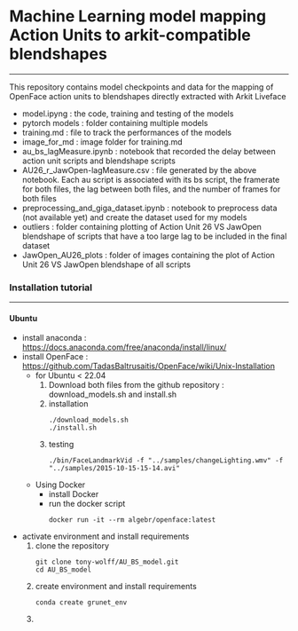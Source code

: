 # Machine Learning model mapping Action Units to arkit-compatible blendshapes
------------------------------------------------------------------------------------------------------------------------------

This repository contains model checkpoints and data for the mapping of OpenFace action units to blendshapes directly extracted with Arkit Liveface

- model.ipyng : the code, training and testing of the models
- pytorch models : folder containing multiple models
- training.md : file to track the performances of the models
- image_for_md : image folder for training.md
- au_bs_lagMeasure.ipynb : notebook that recorded the delay between action unit scripts and blendshape scripts
- AU26_r_JawOpen-lagMeasure.csv : file generated by the above notebook. Each au script is associated with its bs script, the framerate for both files, the lag between both files, and the number of frames for both files
- preprocessing_and_giga_dataset.ipynb : notebook to preprocess data (not available yet) and create the dataset used for my models
- outliers : folder containing plotting of Action Unit 26 VS JawOpen blendshape of scripts that have a too large lag to be included in the final dataset
- JawOpen_AU26_plots : folder of images containing the plot of Action Unit 26 VS JawOpen blendshape of all scripts


### Installation tutorial 
--------------------------------------------------------------------------------------------------------------------------------
#### Ubuntu
- install anaconda : https://docs.anaconda.com/free/anaconda/install/linux/
- install OpenFace : https://github.com/TadasBaltrusaitis/OpenFace/wiki/Unix-Installation
    - for Ubuntu < 22.04
        1. Download both files from the github repository : download_models.sh and install.sh
        2. installation
            ```
            ./download_models.sh
            ./install.sh
            ```
        3. testing
            ```
            ./bin/FaceLandmarkVid -f "../samples/changeLighting.wmv" -f "../samples/2015-10-15-15-14.avi"
            ```
    - Using Docker
        - install Docker
        - run the docker script
            ```
            docker run -it --rm algebr/openface:latest
            ```
- activate environment and install requirements
    1. clone the repository
        ```
        git clone tony-wolff/AU_BS_model.git
        cd AU_BS_model
        ```
    2. create environment and install requirements
        ```
        conda create grunet_env
        ```
    3. 